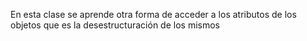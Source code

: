  En esta clase se aprende otra forma de acceder a los atributos de los objetos que es la desestructuración de los mismos